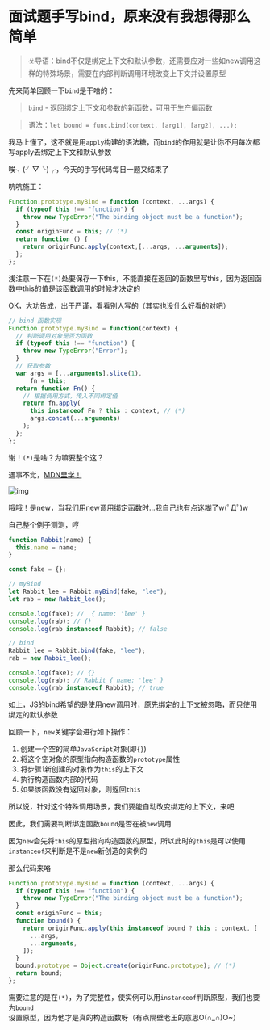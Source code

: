 # 面试题手写bind，原来没有我想得那么简单

> ☣️导语：bind不仅是绑定上下文和默认参数，还需要应对一些如new调用这样的特殊场景，需要在内部判断调用环境改变上下文并设置原型

先来简单回顾一下`bind`是干啥的：

> `bind` - 返回绑定上下文和参数的新函数，可用于生产偏函数

> 语法：`let bound = func.bind(context, [arg1], [arg2], ...);`

我马上懂了，这不就是用`apply`构建的语法糖，而`bind`的作用就是让你不用每次都写apply去绑定上下文和默认参数

唉╮(╯▽╰)╭，今天的手写代码每日一题又结束了

吭吭施工：

```javascript
Function.prototype.myBind = function (context, ...args) {
  if (typeof this !== "function") {
    throw new TypeError("The binding object must be a function");
  }
  const originFunc = this; // (*)
  return function () {
    return originFunc.apply(context,[...args, ...arguments]); 
  };
};
```

浅注意一下在`(*)`处要保存一下this，不能直接在返回的函数里写this，因为返回函数中this的值是该函数调用的时候才决定的

OK，大功告成，出于严谨，看看别人写的（其实也没什么好看的对吧）

```javascript
// bind 函数实现
Function.prototype.myBind = function(context) {
  // 判断调用对象是否为函数
  if (typeof this !== "function") {
    throw new TypeError("Error");
  }
  // 获取参数
  var args = [...arguments].slice(1),
      fn = this;
  return function Fn() {
    // 根据调用方式，传入不同绑定值
    return fn.apply(
      this instanceof Fn ? this : context, // (*)
      args.concat(...arguments)
    );
  };
};
```

谢！`(*)`是啥？为嘛要整个这？

遇事不觉，[MDN里学！](https://developer.mozilla.org/zh-CN/docs/Web/JavaScript/Reference/Global_Objects/Function/bind#%E4%BD%9C%E4%B8%BA%E6%9E%84%E9%80%A0%E5%87%BD%E6%95%B0%E4%BD%BF%E7%94%A8%E7%9A%84%E7%BB%91%E5%AE%9A%E5%87%BD%E6%95%B0 "MDN里学！")

![img](https://i.ibb.co/2YDYHvJ/image-mkk-Fn-X67d-R.png)

哦哦！是new，当我们用new调用绑定函数时...我自己也有点迷糊了w(ﾟДﾟ)w

自己整个例子测测，哼

```javascript
function Rabbit(name) {
  this.name = name;
}

const fake = {};

// myBind
let Rabbit_lee = Rabbit.myBind(fake, "lee");
let rab = new Rabbit_lee();

console.log(fake); //  { name: 'lee' }
console.log(rab); // {}
console.log(rab instanceof Rabbit); // false

// bind
Rabbit_lee = Rabbit.bind(fake, "lee");
rab = new Rabbit_lee();

console.log(fake); // {}
console.log(rab); // Rabbit { name: 'lee' }
console.log(rab instanceof Rabbit); // true

```

如上，JS的bind希望的是使用new调用时，原先绑定的上下文被忽略，而只使用绑定的默认参数

回顾一下，`new`关键字会进行如下操作：

1.  创建一个空的简单`JavaScript`对象(即`{}`)
2.  将这个空对象的原型指向构造函数的`prototype`属性
3.  将步骤1新创建的对象作为`this`的上下文
4.  执行构造函数内部的代码
5.  如果该函数没有返回对象，则返回`this`

所以说，针对这个特殊调用场景，我们要能自动改变绑定的上下文，来吧

因此，我们需要判断绑定函数`bound`是否在被`new`调用

因为`new`会先将`this`的原型指向构造函数的原型，所以此时的`this`是可以使用`instanceof`来判断是不是`new`新创造的实例的

那么代码来咯

```javascript
Function.prototype.myBind = function (context, ...args) {
  if (typeof this !== "function") {
    throw new TypeError("The binding object must be a function");
  }
  const originFunc = this;
  function bound() {
    return originFunc.apply(this instanceof bound ? this : context, [
      ...args,
      ...arguments,
    ]);
  }
  bound.prototype = Object.create(originFunc.prototype); // (*)
  return bound;
};

```

需要注意的是在`(*)`，为了完整性，使实例可以用`instanceof`判断原型，我们也要为`bound`设置原型，因为他才是真的构造函数呀（有点隔壁老王的意思O(∩\_∩)O\~）

